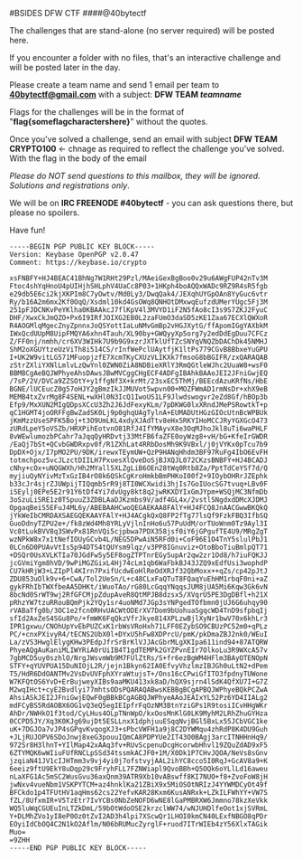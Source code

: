 #BSIDES DFW CTF
####@40bytectf

The challenges that are stand-alone (no server required) will be posted here.

If you encounter a folder with no files, that's an interactive challenge and will be posted later in the day.


Please create a team name and send 1 email per team to **40bytectf@gmail.com** with a subject:  **DFW TEAM _teamname_**


Flags for the challenges will be in the format of   "**flag{someflagcharactershere}**"  without the quotes.


Once you've solved a challenge, send an email with subject **DFW TEAM <teamname> CRYPTO100**  <- chnage as required to reflect the challenge you've solved.   With the flag in the body of the email

*Please do NOT send questions to this mailbox, they will be ignored.  Solutions and registrations only*.

We will be on **IRC FREENODE #40bytectf** - you can ask questions there, but please no spoilers.

Have fun!

```
-----BEGIN PGP PUBLIC KEY BLOCK-----
Version: Keybase OpenPGP v2.0.47
Comment: https://keybase.io/crypto

xsFNBFY+HJ4BEAC41BhNg7W1RHt29Pzl/MAeiGexBgBoo0v29u6AWgFUP42nTv3M
Ftoc4shYqHnoU4pUIHjhSHLphV4UaCc8P03+1HKph4boAQQxWADc9RZ9R4sR5fgb
e29db5E6ci2kjXKPIm8C7yOwtv/Md0Ly3/DwqQak4/JEXqhUYGpOAn8YyGuc6vtr
Ry/b16A2m6mx2Kf0OqQ/Xsdml10kd4GsOWq8QNHOtDMxwqEufzdUMerYUgc5Fj3M
251pFJDCNKvPeYKlha0KBAAkcJ7flKpV4l3MVYD1iF2N5fAo8cI3s9S7ZKJ2FyuC
DHF/XwxCkJmQZO+Px6I9IRfJOIXG2EB0L2zaFUmO3daSD5zKE1Zaa67ECXlQWXoR
R4AOGMlqMgecZnyZpnnxJoQSYottIaLuNMvGmBp2vHGJXytG/ffApomIGgYAXbkM
IWxQcdUUpM8UipFMQYA6xhn4Tauh/XL90by+GWQyyXp5org7y2edDdEgDuu7CFCz
Z/FF0nj/nmhh/cr6XV3WIHk7U9b9G9xzrJXTklUfTZcSNYqVNQZbDAChDk45NMHJ
ShM2oXGUYtzeUzViTh8i514CS/rInfWePclUAytfjK1ltPs779CGvB8BbxeYuGPU
I+UK2W9vitLG571MFuopjzfE7XcmTKyCXUzVLIKXk7fmsoG8bBGIFR/zxQARAQAB
zStrZXliYXNlLmlvLzQwYnl0ZWN0ZiA8NDBieXRlY3RmQGtleWJhc2UuaW8+wsF0
BBMBCgAeBQJWPhyeAhsDAwsJBwMVCggCHgECF4ADFgIBAhkBAAoJEI2JFniGwjEQ
/7sP/2V/DVCa9ZZSOtY+y1ffgNf3X+krMt/23sxEC5ThMj/BEEcdAzuKRfNs/HbE
BGNE/lUCEucZ0g57oHJY2gBmzIkJJMUVot5wpvn00+MOZFWmAD1rmNsDr+xhX9eB
MEMB4txZvrMg8F4SENL+wXHl0N3IcQ1IwoUS1LF9Jlwdswogvr2eZd8Gf/hBOp3b
Efp9/MxXUN2MIgQDpsXCcU3Zh2J6JdFexyKLm/7pDKWG0lxXRndJMePSRowtkT+p
qC1HGMT4joORFFgBwZadSK0Lj9p0ghqUAgTylnA+EUMADUtHGzGIOcUtnBcWPBUk
jKmMzzUseSPFK5Boj+t3O9UmLKL4xdyXJAdTtv8eHx5RKYIHoMCCJRyYGXGcO473
zURdLpeY5oVSZb/HRXPihEotvnO81RfJ4IfYMAyvX8e3OqMJhoJkl8uTi6waPHLF
8vWEwlumozbPCahr7aJqqQyHRDvtj33MtFB6faZFE0oyWzg8+vH/bG+KfeIrGWDR
/EaQj7bSt+QCvbGWDRxpv0f/R1ZXhLat4RRbDosMh9K9VBxl/j0jVYKx0pTcu7b9
DpDX+Ojx/I7pMO2PU/9DK/irewxTEymUW+QzP9HANqHhdm3BF97RuFg4IbO6EvFH
totmchpoz5vcJLzctDIILH7PxuesXlQveDoSjBJXQJL072CKzsBNBFY+HJ4BCADJ
cNhy+cOx+uNQGWXh/Hh2MYall5XLZgLiB6OEn28tWq0Rtb8Za/PptTdCeYSf7d/Q
myjiuQyNYivMzTxGzIB4rO8k6QSkCgKroHmkbBmPHKoI00f2+9IOybOHRrJZEphk
b33cJr4sjrZJUWpijTIQqmb5rR9j8TI0WCXwidi3hjIs7GoIUocSG7tvuq+LBv0F
iSEylj0EPe5E2r91Y6tDf4Yi7dvUgy8kt8q2jwRKXDYIxGmJYpm+WSQjMC3NfmDb
3oSzuLiSRE1z0TSpuuZ3ZDBLAaDJKzmbs9V/adf4GL4x/2vstlSNgdxdDMcXJDMJ
OpgaqBeiS5EFuJ4ML6y/ABEBAAHCwoQEGAEKAA8FAlY+HJ4FCQ8JnAACGwwBKQkQ
jYkWeIbCMRDAXSAEGQEKAAYFAlY+HJ4ACgkQxQ8FP2fTg77lsQf9FzkFBQ3IfbSQ
GuoDdnyTZPU2e+/fk8zWd4Mh8YRLyVjlnInHo6u57PuUdM/orTUoWnm0Tz9Ayl3I
Vc8tLukBVV8q3SWvPx81RnVQi5cjpbwa7PDX358jsf0iY6jGPgufTE4U9/MRgZgT
wzNPkW8x7x1tNefIOUyGCvb4L/NEG5DPwAiN5RFd0i+CoF96E1O4TnY5slulPbJ1
0LCn6D0PUAvVtIs5p94DTS4tQUYsm9lqz/v3PP8IGnuviz+OtoBboTiuBmlpQT71
+DSQr0UsXVLKTIa70JGdFw5y5EF8ogZTPTnrEGySupAr2qw2zr1Od8/h7iuFQKJJ
jcGVmiYgm8hVD/9wPiMGZGixL4Hj74cLm1qb6WaFbkBJ43JZQ9xEdfUsi3wophdP
CU7kHRjW3+LZIpPl4KIrn7PxifUcdwEoHlReOdXRJf32QbMoxx++qZs/cp42pJtJ
ZDU853uOlk9v+6+CwA/Tol2UeSn/L+c48CLxFaQTuT8FQaqYuEhHM1rbqF0ni+aZ
gykFRhIbTWXfbeAA5DHKt/iWuoTAo/rG80LcGqqYNqqsJUM8jUA5Mi6Kqw3Gk6vN
8bcNd0SrWT9wj2RfGFCMjpZdupAveR8QtMPJB8dzsx5/XVqrU5PE3DgDBfl+h21X
pRhzYW7tzuRRouBQmPjk2YQy1sr4uoNMd7JGp3sYNPgedTOfbmn0jUJ6G6uhqy90
rVABaTfg0b/3OC1e2fcn0RHvUACWtODErXV7Dom9bUohuaSgqcWD4TnD9sfpbqIj
sfId2AxZeS4SGu8Po/+fmWK6FqQkzVfrJkye814XPLzwBjlXyNr1bwV70x6khLr3
IPR1gxwu/CNOhUpYvEbPUZCxK1rbWsVRoHxh71LFF0EZybSO9CBUzPC52m0+qPLz
PC/+cnxPXivyR4/tECNS2UbX0l+DYxU5hFw8XDPrcU/pmK/pkDmaZBJ2nk0/WEuI
La/zVS3HwglElygKHw3PEdpJfrSrBrKlVJJAcGbrMLgXKIpa611ind94+87ATQRW
PhyeAQgAuKaniMLIWYRiA0rUiIB4T1gdTEMPk2GYZPvnEIr7OlkoLu3R9WXcA57v
7gbMCD5uy0szhlO/NrgJWsvmWb9M7FUlZtRs/S+fr6ezBgWM4HFlm3BAyOTENOpN
STFY+qYUVPUA15DuNIOjL2R/jejn1Bkyn62IA0EfvyVhzlmzIBJGh0uLtN2+dPem
T5/HdR6DdOANTMv2VsDvUVFphXYraWtujsT+/Ons16cCPwiGfITO3fpdnyTUWone
W7KFQtOS6YvD+ErBujweyXIBs9aaMKU413xk8aD/hQX9sjrn4lSdK4QfXU7I+G7Z
M2wqIHct+cyE2Bvdlyi77mhtsODsPQARAQABwsKEBBgBCgAPBQJWPhyeBQkPCZwA
AhsiASkJEI2JFniGwjEQwF0gBBkBCgAGBQJWPhyeAAoJEAIxYL52Pz6YD4IIALg2
mdFCyBS5RdAOBX6OG1vQ3eQ5egIEIpfrFqOzNM3BtnYziGPs1R9tosiICvHHgWKr
AhDr/NWHkO1f3tod/CyLHus4OLpTNnWpO/kxOosMnKlG0LK9MyhM2LRhZhuGYHza
0CCPD5JY/Xq3K0KJg69ujDt5ESLLnxX1dphjuuESqqNvjBGl5BxLx55JCbVGC1ke
uK+7DGJOa7vJP4sGPqvKvqogXJ3+sPbcVWFH1a9j8C2DYWMqu4zhRdP8K4DU9Guh
+JLjRUJOPV6SDoJnwj8xeG3pouuIQmCA8PDPYUe2IT43O0BAgj3arcITNHHnHq9/
972Sr8H3lhnT+YIlMap42xAAq3fv+RUvScpenuDcgHcorwbHhvl19ZQuZdAD9xF5
6ZTYMQK6wWIiuFUfRNCLpSSd34tssmkACJF0+1M/X0Dk1P7CHvJQOA/NeVs8sGnv
jzqiaN41JV1cIJHTmm3v9vj4yi0j7ofstvyjAAL2ihYC8cco5I0RqJ+GcAV8a9+K
6eeiz9ftU9EkY8uDqp29c9FryhFLL7FZNWiapl9QvoBBh+Q5OQk6oYLlLd16aweu
nLaXFG1Ac5mSC2WusGvu36axQnm39ATR9Xb10vABswff8KI7NUO+f8+ZvoFoW8jH
jwNxv4vueNbm1VSKPYTCM+az4hnklKa21ZBiX9x5MiOSOtNRIzJ4YYWMDCyOt49f
BFCkdo1p4TFUtHV1aqHms62cs22YefvKAR28Kxm6KusANRxk+LZkILFWhYY+VW7S
fZL/8UfxmIR+V5TzEtr7IvYCBs0NbZeNOFD6wNE8lGaPMBRXW6Jmmno78kzXeVkk
WQ5luWqCGUEuInLTZkDmL/59bOtWdoOSE2krzclWW74/wNJUHDlfeOot1xjSVRmL
Y+DLMhZVo1yI8eP0Oz0tZvI2AD3h4lpi7XScwQr1LHOI0kmCN40LExfNBGO8qPDr
EOyiIdCbOQ4C2N1kO2Aflm/N06bRUMucZyrglF+ruod7ITrWIEb4zY56XlxTAGik
Muo=
=9ZHH
-----END PGP PUBLIC KEY BLOCK-----
```
